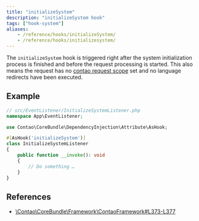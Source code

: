 ```yaml
---
title: "initializeSystem"
description: "initializeSystem hook"
tags: ["hook-system"]
aliases:
    - /reference/hooks/initializeSystem/
    - /reference/hooks/initializesystem/
---
```



The `initializeSystem` hook is triggered right after the system initialization
process is finished and before the request processing is started. This also means the request has no [contao request scope](/framework/routing/#request-scope) set and no language redirects have been executed.


## Example

```php
// src/EventListener/InitializeSystemListener.php
namespace App\EventListener;

use Contao\CoreBundle\DependencyInjection\Attribute\AsHook;

#[AsHook('initializeSystem')]
class InitializeSystemListener
{
    public function __invoke(): void
    {
        // Do something …
    }
}
```


## References

* [\Contao\CoreBundle\Framework\ContaoFramework#L373-L377](https://github.com/contao/contao/blob/4.7.6/core-bundle/src/Framework/ContaoFramework.php#L373-L377)
